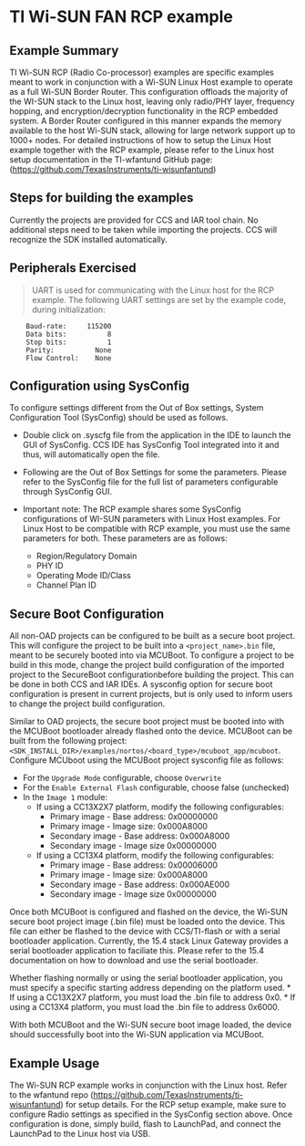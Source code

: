 TI Wi-SUN FAN RCP example
================================================================

Example Summary
---------------

TI Wi-SUN RCP (Radio Co-processor) examples are specific examples meant to work in conjunction with a Wi-SUN Linux Host example to operate as a full Wi-SUN Border Router. This configuration offloads the majority of the WI-SUN stack to the Linux host, leaving only radio/PHY layer, frequency hopping, and encryption/decryption functionality in the RCP embedded system. A Border Router configured in this manner expands the memory available to the host Wi-SUN stack, allowing for large network support up to 1000+ nodes. For detailed instructions of how to setup the Linux Host example together with the RCP example, please refer to the Linux host setup documentation in the TI-wfantund GitHub page: (https://github.com/TexasInstruments/ti-wisunfantund)

Steps for building the examples
--------------------------------

Currently the projects are provided for CCS and IAR tool chain. 
No additional steps need to be taken while importing the projects. CCS will recognize the SDK installed automatically.

Peripherals Exercised
---------------------

> UART is used for communicating with the Linux host for the RCP example. The following UART settings are set by the example code, during initialization:
```
    Baud-rate:     115200
    Data bits:          8
    Stop bits:          1
    Parity:          None
    Flow Control:    None
```

Configuration using SysConfig
-----------------------------

To configure settings different from the Out of Box settings, System Configuration Tool (SysConfig) should be used as follows.
* Double click on .syscfg file from the application in the IDE to launch the GUI of SysConfig. CCS IDE has SysConfig Tool integrated into it and thus, will automatically open the file.
* Following are the Out of Box Settings for some the parameters. Please refer to the SysConfig file for the full list of parameters configurable through SysConfig GUI.

* Important note: The RCP example shares some SysConfig configurations of WI-SUN parameters with Linux Host examples. For Linux Host to be compatible with RCP example, you must use the same parameters for both. These parameters are as follows:
    * Region/Regulatory Domain
    * PHY ID
    * Operating Mode ID/Class
    * Channel Plan ID

Secure Boot Configuration
-------------------------

All non-OAD projects can be configured to be built as a secure boot project. This will configure the project to be built into a `<project_name>.bin` file, meant to be securely booted into via MCUBoot. To configure a project to be build in this mode, change the project build configuration of the imported project to the SecureBoot configurationbefore building the project. This can be done in both CCS and IAR IDEs. A sysconfig option for secure boot configuration is present in current projects, but is only used to inform users to change the project build configuration.

Similar to OAD projects, the secure boot project must be booted into with the MCUBoot bootloader already flashed onto the device. MCUBoot can be built from the following project: `<SDK_INSTALL_DIR>/examples/nortos/<board_type>/mcuboot_app/mcuboot`. Configure MCUboot using the MCUBoot project sysconfig file as follows:

* For the `Upgrade Mode` configurable, choose `Overwrite`
* For the `Enable External Flash` configurable, choose false (unchecked)
* In the `Image 1` module:
    * If using a CC13X2X7 platform, modify the following configurables:
        * Primary image - Base address:     0x00000000
        * Primary image - Image size:       0x000A8000
        * Secondary image - Base address:   0x000A8000
        * Secondary image - Image size      0x00000000
    * If using a CC13X4 platform, modify the following configurables:
        * Primary image - Base address:     0x00006000
        * Primary image - Image size:       0x000A8000
        * Secondary image - Base address:   0x000AE000
        * Secondary image - Image size      0x00000000

Once both MCUBoot is configured and flashed on the device, the Wi-SUN secure boot project image (.bin file) must be loaded onto the device. This file can either be flashed to the device with CCS/TI-flash or with a serial bootloader application. Currently, the 15.4 stack Linux Gateway provides a serial bootloader application to faciliate this. Please refer to the 15.4 documentation on how to download and use the serial bootloader.

Whether flashing normally or using the serial bootloader application, you must specify a specific starting address depending on the platform used.
    * If using a CC13X2X7 platform, you must load the .bin file to address 0x0.
    * If using a CC13X4 platform, you must load the .bin file to address 0x6000.

With both MCUBoot and the Wi-SUN secure boot image loaded, the device should successfully boot into the Wi-SUN application via MCUBoot.

Example Usage
-------------

The Wi-SUN RCP example works in conjunction with the Linux host. Refer to the wfantund repo (https://github.com/TexasInstruments/ti-wisunfantund) for setup details. For the RCP setup example, make sure to configure Radio settings as specified in the SysConfig section above. Once configuration is done, simply build, flash to LaunchPad, and connect the LaunchPad to the Linux host via USB.